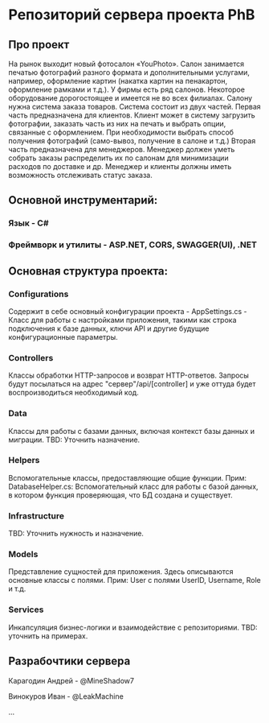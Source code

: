 # Репозиторий сервера проекта PhB

## Про проект

На рынок выходит новый фотосалон «YouPhoto». Салон занимается печатью фотографий разного формата и дополнительными услугами, например, оформление картин (накатка картин на пенакартон, оформление рамками и т.д.). У фирмы есть ряд салонов. Некоторое оборудование дорогостоящее и имеется не во всех филиалах. 
Салону нужна система заказа товаров. Система состоит из двух частей.
Первая часть предназначена для клиентов. Клиент может в систему загрузить фотографии, заказать часть из них на печать и выбрать опции, связанные с оформлением. При необходимости выбрать способ получения фотографий (само-вывоз, получение в салоне и т.д.)
Вторая часть предназначена для менеджеров. Менеджер должен уметь собрать заказы распределить их по салонам для минимизации расходов по доставке и др. 
Менеджер и клиенты должны иметь возможность отслеживать статус заказа.

## Основной инструментарий:

### Язык - C#
### Фреймворк и утилиты - ASP.NET, CORS, SWAGGER(UI), .NET

## Основная структура проекта:

### Configurations

Содержит в себе основный конфигурации проекта - AppSettings.cs - Класс для работы с настройками приложения, такими как строка подключения к базе данных, ключи API и другие будущие конфигурационные параметры.

### Controllers

Классы обработки HTTP-запросов и возврат HTTP-ответов. Запросы будут посылаться на адрес "сервер"/api/[controller] и уже оттуда будет воспроизводиться необходимый код.

### Data

Классы для работы с базами данных, включая контекст базы данных и миграции. TBD: Уточнить назначение.

### Helpers

Вспомогательные классы, предоставляющие общие функции. Прим: DatabaseHelper.cs: Вспомогательный класс для работы с базой данных, в котором функция проверяющая, что БД создана и существует.

### Infrastructure

TBD: Уточнить нужность и назначение.

### Models

Представление сущностей для приложения. Здесь описываются основные классы с полями. Прим: User с полями UserID, Username, Role и т.д.

### Services

Инкапсуляция бизнес-логики и взаимодействие с репозиториями. TBD: уточнить на примерах.

## Разрабочтики сервера

Карагодин Андрей - @MineShadow7

Винокуров Иван - @LeakMachine

...